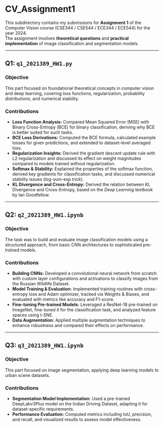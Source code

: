 # CV_Assignment1

This subdirectory contains my submissions for **Assignment 1** of the Computer Vision course (CSE344 / CSE544 / ECE344 / ECE544) for the year 2024.  
The assignment involves **theoretical questions** and **practical implementation** of image classification and segmentation models.

---

## Q1: `q1_2021389_HW1.py`

### Objective
This part focused on foundational theoretical concepts in computer vision and deep learning, covering loss functions, regularization, probability distributions, and numerical stability.

### Contributions
- **Loss Function Analysis:** Compared Mean Squared Error (MSE) with Binary Cross-Entropy (BCE) for binary classification, deriving why BCE is better suited for such tasks.  
- **BCE Loss Derivations:** Computed the BCE formula, calculated example losses for given predictions, and extended to dataset-level averaged loss.  
- **Regularization Insights:** Derived the gradient descent update rule with L2 regularization and discussed its effect on weight magnitudes compared to models trained without regularization.  
- **Softmax & Stability:** Explained the properties of the softmax function, derived key gradients for classification tasks, and discussed numerical stability issues (log-sum-exp trick).  
- **KL Divergence and Cross-Entropy:** Derived the relation between KL Divergence and Cross-Entropy, based on the *Deep Learning* textbook by Ian Goodfellow.  

---

## Q2: `q2_2021389_HW1.ipynb`

### Objective
The task was to build and evaluate image classification models using a structured approach, from basic CNN architectures to sophisticated pre-trained models.

### Contributions
- **Building CNNs:** Developed a convolutional neural network from scratch with custom layer configurations and activations to classify images from the Russian Wildlife Dataset.  
- **Model Training & Evaluation:** Implemented training routines with cross-entropy loss and Adam optimizer, tracked via Weights & Biases, and evaluated with metrics like accuracy and F1-score.  
- **Fine-tuning Pre-trained Models:** Leveraged a ResNet-18 pre-trained on ImageNet, fine-tuned it for the classification task, and analyzed feature spaces using t-SNE.  
- **Data Augmentation:** Applied multiple augmentation techniques to enhance robustness and compared their effects on performance.  

---

## Q3: `q3_2021389_HW1.ipynb`

### Objective
This part focused on image segmentation, applying deep learning models to urban scene datasets.

### Contributions
- **Segmentation Model Implementation:** Used a pre-trained DeepLabv3Plus model on the Indian Driving Dataset, adapting it for dataset-specific requirements.  
- **Performance Evaluation:** Computed metrics including IoU, precision, and recall, and visualized results to assess model effectiveness.  
